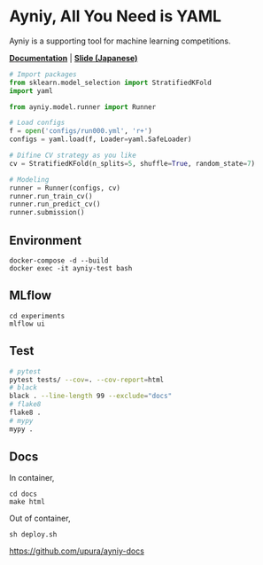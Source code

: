 # Ayniy, All You Need is YAML

Ayniy is a supporting tool for machine learning competitions.

[**Documentation**](https://upura.github.io/ayniy-docs/) | [**Slide (Japanese)**](https://speakerdeck.com/upura/ayniy-with-mlflow)

```python
# Import packages
from sklearn.model_selection import StratifiedKFold
import yaml

from ayniy.model.runner import Runner

# Load configs
f = open('configs/run000.yml', 'r+')
configs = yaml.load(f, Loader=yaml.SafeLoader)

# Difine CV strategy as you like
cv = StratifiedKFold(n_splits=5, shuffle=True, random_state=7)

# Modeling
runner = Runner(configs, cv)
runner.run_train_cv()
runner.run_predict_cv()
runner.submission()
```

## Environment

```
docker-compose -d --build
docker exec -it ayniy-test bash
```

## MLflow

```
cd experiments
mlflow ui
```

## Test

```bash
# pytest
pytest tests/ --cov=. --cov-report=html
# black
black . --line-length 99 --exclude="docs"
# flake8
flake8 .
# mypy
mypy .
```

## Docs
In container,
```
cd docs
make html
```

Out of container,
```
sh deploy.sh
```
https://github.com/upura/ayniy-docs
